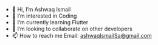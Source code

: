 - 👋 Hi, I’m Ashwaq Ismail
- 👀 I’m interested in Coding
- 🌱 I’m currently learning Flutter
- 💞️ I’m looking to collaborate on other developers
- 📫 How to reach me Email: ashwaqIsmailSa@gmail.com

<!---
AshwaqIsmail/AshwaqIsmail is a ✨ special ✨ repository because its `README.md` (this file) appears on your GitHub profile.
You can click the Preview link to take a look at your changes.
--->
